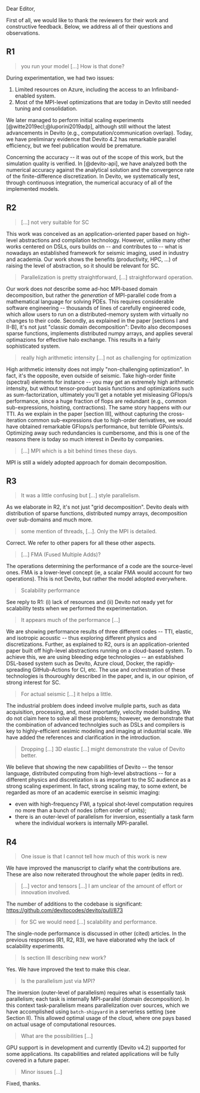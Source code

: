 Dear Editor,

First of all, we would like to thank the reviewers for their work and constructive feedback. Below, we address all of their questions and observations. 

## R1

> you run your model [...] How is that done?

During experimentation, we had two issues:
1. Limited resources on Azure, including the access to an Infiniband-enabled system.
2. Most of the MPI-level optimizations that are today in Devito still needed tuning and consolidation.

We later managed to perform initial scaling experiments [@witte2019ecl;@luporini2019adp], although still without the latest advancements in Devito (e.g., computation/communication overlap). Today, we have preliminary evidence that Devito 4.2 has remarkable parallel efficiency, but we feel publication would be premature.

Concerning the accuracy -- it was out of the scope of this work, but the simulation quality is verified. In [@devito-api], we have analyzed both the numerical accuracy against the analytical solution and the convergence rate of the finite-difference discretization. In Devito, we systematically test, through continuous integration, the numerical accuracy of all of the implemented models.

## R2

> [...] not very suitable for SC

This work was conceived as an application-oriented paper based on high-level abstractions and compilation technology. However, unlike many other works centered on DSLs, ours builds on -- and contributes to -- what is nowadays an established framework for seismic imaging, used in industry and academia. Our work shows the benefits (productivity, HPC, ...) of raising the level of abstraction, so it should be relevant for SC.

> Parallelization is pretty straightforward, [...] straightforward operation.

Our work does _not_ describe some ad-hoc MPI-based domain decomposition, but rather the _generation_ of MPI-parallel code from a mathematical language for solving PDEs. This requires considerable software engineering -- thousands of lines of carefully engineered code, which allow users to run on a distributed-memory system with virtually no changes to their code. Secondly, as explained in the paper [sections I and II-B], it's not just "classic domain decomposition": Devito also decomposes sparse functions, implements distributed numpy arrays, and applies several optimazions for effective halo exchange. This results in a fairly sophisticated system.

> really high arithmetic intensity [...] not as challenging for optimization

High arithmetic intensity does not imply "non-challenging optimization". In fact, it's the opposite, even outside of seismic. Take high-order finite (spectral) elements for instance -- you may get an extremely high arithmetic intensity, but without tensor-product basis functions and optimizations such as sum-factorization, ultimately you'll get a notable yet misleasing GFlops/s performance, since a huge fraction of flops are redundant (e.g., common sub-expressions, hoisting, contractions). The same story happens with our TTI. As we explain in the paper [section III], without capturing the cross-iteration common sub-expressions due to high-order derivatives, we would have obtained remarkable GFlops/s performance, but terrible GPoints/s. Optimizing away such redundancies is cumbersome, and this is one of the reasons there is today so much interest in Devito by companies.

> [...] MPI which is a bit behind times these days.

MPI is still a widely adopted approach for domain decomposition.


## R3

> It was a little confusing but [...] style parallelism.

As we elaborate in R2, it's not just "grid decomposition". Devito deals with distribution of sparse functions, distributed numpy arrays, decomposition over sub-domains and much more.

> some mention of threads, [...]. Only the MPI is detailed.

Correct. We refer to other papers for all these other aspects.

> [...] FMA (Fused Multiple Adds)?

The operations determining the performance of a code are the source-level ones. FMA is a lower-level concept (ie, a scalar FMA would account for two operations). This is not Devito, but rather the model adopted everywhere.

> Scalability performance

See reply to R1: (i) lack of resources and (ii) Devito not ready yet for scalability tests when we performed the experimentation.

> It appears much of the performance [...]

We are showing performance results of three different codes -- TTI, elastic, and isotropic acoustic -- thus exploring different physics and discretizations. Further, as explained to R2, ours is an application-oriented paper built off high-level abstractions running on a cloud-based system. To achieve this, we are using bleeding edge technologies -- an established DSL-based system such as Devito, Azure cloud, Docker, the rapidly-spreading GitHub-Actions for CI, etc. The use and orchestration of these technologies is thouroughly described in the paper, and is, in our opinion, of strong interest for SC.

> For actual seismic [...] it helps a little.

The industrial problem does indeed involve muliple parts, such as data acquisition, processing, and, most importantly, velocity model building. We do not claim here to solve all these problems; however, we demonstrate that the combination of advanced technolgies such as DSLs and compilers is key to highly-efficient sesimic modeling and imaging at industrial scale. We have added the references and clarification in the introduction.

> Dropping [...] 3D elastic [...] might demonstrate the value of Devito better.

We believe that showing the new capabilities of Devito -- the tensor language, distributed computing from high-level abstractions -- for a different physics and discretization is as important to the SC audience as a strong scaling experiment. In fact, strong scaling may, to some extent, be regarded as more of an academic exercise in seismic imaging:

* even with high-frequency FWI, a typical shot-level computation requires no more than a bunch of nodes (often order of units);
* there is an outer-level of parallelism for inversion, essentially a task farm where the individual workers is internally MPI-parallel.


## R4 

> One issue is that I cannot tell how much of this work is new

We have improved the manuscript to clarify what the contributions are. These are also now reiterated throughout the whole paper (edits in red).

> [...] vector and tensors [...] I am unclear of the amount of effort or innovation involved.

The number of additions to the codebase is significant: https://github.com/devitocodes/devito/pull/873

> for SC we would need [...] scalability and performance.

The single-node performance is discussed in other (cited) articles. In the previous responses (R1, R2, R3), we have elaborated why the lack of scalability experiments.

> Is section III describing new work?

Yes. We have improved the text to make this clear.

> Is the parallelism just via MPI?

The inversion (outer-level of parallelism) requires what is essentially task parallelism; each task is internally MPI-parallel (domain decomposition). In this context task-parallelism means parallelization over sources, which we have accomplished using `batch-shipyard` in a serverless setting (see Section II). This allowed optimal usage of the cloud, where one pays based on actual usage of computational resources.

> What are the possibilities [...]
  
GPU support is in development and currently (Devito v4.2) supported for some applications. Its capabilities and related applications will be fully covered in a future paper.

> Minor issues [...]

Fixed, thanks.
